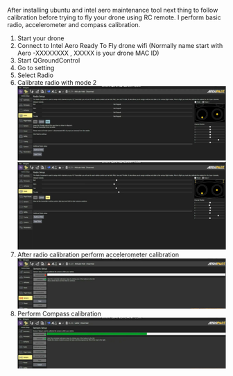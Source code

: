 After installing ubuntu and intel aero maintenance tool next thing to follow calibration before trying to fly your drone using RC remote. 
I perform basic radio, accelerometer and compass calibration.
1)	Start your drone
2)	Connect to Intel Aero Ready To Fly drone wifi (Normally name start with Aero -XXXXXXXX , XXXXX is your drone MAC ID)
3)	Start QGroundControl
4)	Go to setting 
5)	Select Radio 
6)	Calibrate radio with mode 2
![](https://github.com/BhaskarTrivedi/Intel-Aero-Drone/blob/master/Img/CalibrationStart.JPG)
![](https://github.com/BhaskarTrivedi/Intel-Aero-Drone/blob/master/Img/CalibrationStart_2.JPG)
7)	After radio calibration perform accelerometer calibration
![](https://github.com/BhaskarTrivedi/Intel-Aero-Drone/blob/master/Img/CalibrationStart_3.JPG)
8)	Perform Compass calibration
![](https://github.com/BhaskarTrivedi/Intel-Aero-Drone/blob/master/Img/CalibrationStart_4.JPG)
